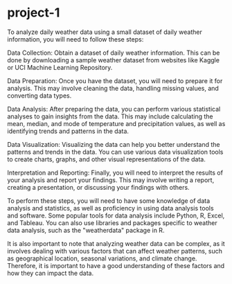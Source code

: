 # project-1
To analyze daily weather data using a small dataset of daily weather information, you will need to follow these steps:

Data Collection: Obtain a dataset of daily weather information. This can be done by downloading a sample weather dataset from websites like Kaggle or UCI Machine Learning Repository.

Data Preparation: Once you have the dataset, you will need to prepare it for analysis. This may involve cleaning the data, handling missing values, and converting data types.

Data Analysis: After preparing the data, you can perform various statistical analyses to gain insights from the data. This may include calculating the mean, median, and mode of temperature and precipitation values, as well as identifying trends and patterns in the data.

Data Visualization: Visualizing the data can help you better understand the patterns and trends in the data. You can use various data visualization tools to create charts, graphs, and other visual representations of the data.

Interpretation and Reporting: Finally, you will need to interpret the results of your analysis and report your findings. This may involve writing a report, creating a presentation, or discussing your findings with others.

To perform these steps, you will need to have some knowledge of data analysis and statistics, as well as proficiency in using data analysis tools and software. Some popular tools for data analysis include Python, R, Excel, and Tableau. You can also use libraries and packages specific to weather data analysis, such as the "weatherdata" package in R.

It is also important to note that analyzing weather data can be complex, as it involves dealing with various factors that can affect weather patterns, such as geographical location, seasonal variations, and climate change. Therefore, it is important to have a good understanding of these factors and how they can impact the data.
